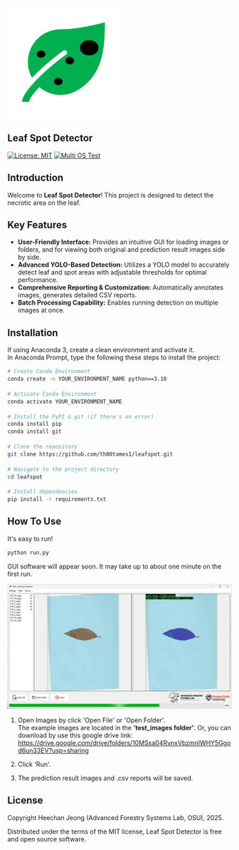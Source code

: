 <img src="logo/main_icon.png" alt="icon" title="icon" width="50%" />

## Leaf Spot Detector

[![License: MIT](https://img.shields.io/badge/License-MIT-yellow.svg)](https://opensource.org/licenses/MIT)
[![Multi OS Test](https://github.com/th00tames1/leafspot/actions/workflows/MultiOS%20Test.yml/badge.svg)](https://github.com/th00tames1/leafspot/actions/workflows/MultiOS%20Test.yml)
## Introduction

Welcome to **Leaf Spot Detector**! This project is designed to detect the necrotic area on the leaf.

## Key Features

- **User-Friendly Interface:** Provides an intuitive GUI for loading images or folders, and for viewing both original and prediction result images side by side.
- **Advanced YOLO-Based Detection:** Utilizes a YOLO model to accurately detect leaf and spot areas with adjustable thresholds for optimal performance.
- **Comprehensive Reporting & Customization:** Automatically annotates images, generates detailed CSV reports.
- **Batch Processing Capability:** Enables running detection on multiple images at once.

## Installation

If using Anaconda 3, create a clean environment and activate it.  
In Anaconda Prompt, type the following these steps to install the project:
```bash
# Create Conda Environment
conda create -n YOUR_ENVIRONMENT_NAME python==3.10

# Activate Conda Environment
conda activate YOUR_ENVIRONMENT_NAME

# Install the PyPI & git (if there's an error)
conda install pip
conda install git

# Clone the repository
git clone https://github.com/th00tames1/leafspot.git

# Navigate to the project directory
cd leafspot

# Install dependencies
pip install -r requirements.txt
```

## How To Use

It's easy to run!
```bash
python run.py
```
GUI software will appear soon. It may take up to about one minute on the first run.

![SW Thumbnail](logo/Thumbnail.png "Thumbnail")

1. Open Images by click 'Open File' or 'Open Folder'.  
The example images are located in the **'test_images folder'**. Or, you can download by use this google drive link: https://drive.google.com/drive/folders/10MSsa04RvnxVbzmnlWHY5Ggod6un33EV?usp=sharing

2. Click 'Run'.

3. The prediction result images and .csv reports will be saved.


## License

Copyright Heechan Jeong (Advanced Forestry Systems Lab, OSU), 2025.

Distributed under the terms of the MIT license, Leaf Spot Detector is free and open source software.